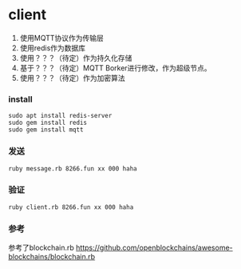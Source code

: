 # client

1. 使用MQTT协议作为传输层
2. 使用redis作为数据库
3. 使用？？？（待定）作为持久化存储
4. 基于？？？（待定）MQTT Borker进行修改，作为超级节点。
5. 使用？？？（待定）作为加密算法


### install

```
sudo apt install redis-server
sudo gem install redis
sudo gem install mqtt
```

### 发送

```
ruby message.rb 8266.fun xx 000 haha
```

### 验证

```
ruby client.rb 8266.fun xx 000 haha
```


### 参考

参考了blockchain.rb https://github.com/openblockchains/awesome-blockchains/blockchain.rb